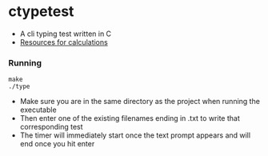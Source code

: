 # ctypetest
- A cli typing test written in C
- [Resources for calculations](https://www.speedtypingonline.com/typing-equations)
### Running
```
make
./type
```
- Make sure you are in the same directory as the project when running the executable
- Then enter one of the existing filenames ending in .txt to write that corresponding test
- The timer will immediately start once the text prompt appears and will end once you hit enter
